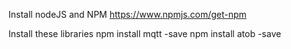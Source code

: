 
Install nodeJS and NPM
https://www.npmjs.com/get-npm

Install these libraries
npm install mqtt -save
npm install atob -save
